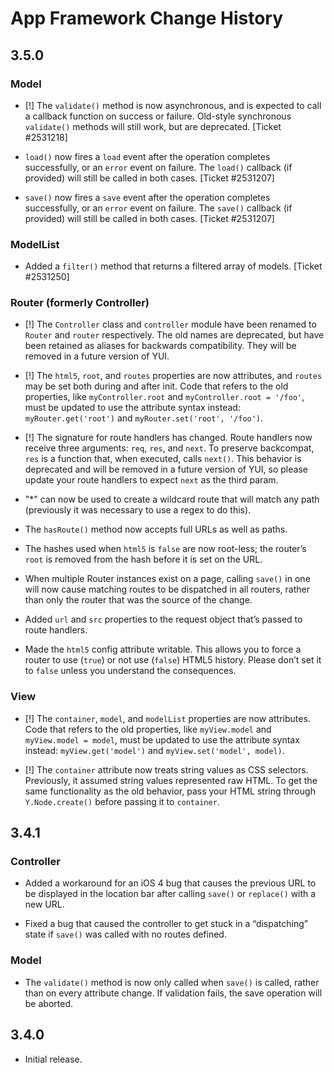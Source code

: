 App Framework Change History
============================

3.5.0
-----

### Model

-   \[!\] The `validate()` method is now asynchronous, and is expected to call a callback function on success or failure. Old-style synchronous `validate()` methods will still work, but are deprecated. \[Ticket \#2531218\]

-   `load()` now fires a `load` event after the operation completes successfully, or an `error` event on failure. The `load()` callback (if provided) will still be called in both cases. \[Ticket \#2531207\]

-   `save()` now fires a `save` event after the operation completes successfully, or an `error` event on failure. The `save()` callback (if provided) will still be called in both cases. \[Ticket \#2531207\]

### ModelList

-   Added a `filter()` method that returns a filtered array of models. \[Ticket \#2531250\]

### Router (formerly Controller)

-   \[!\] The `Controller` class and `controller` module have been renamed to `Router` and `router` respectively. The old names are deprecated, but have been retained as aliases for backwards compatibility. They will be removed in a future version of YUI.

-   \[!\] The `html5`, `root`, and `routes` properties are now attributes, and `routes` may be set both during and after init. Code that refers to the old properties, like `myController.root` and `myController.root = '/foo'`, must be updated to use the attribute syntax instead: `myRouter.get('root')` and `myRouter.set('root', '/foo')`.

-   \[!\] The signature for route handlers has changed. Route handlers now receive three arguments: `req`, `res`, and `next`. To preserve backcompat, `res` is a function that, when executed, calls `next()`. This behavior is deprecated and will be removed in a future version of YUI, so please update your route handlers to expect `next` as the third param.

-   "\*" can now be used to create a wildcard route that will match any path (previously it was necessary to use a regex to do this).

-   The `hasRoute()` method now accepts full URLs as well as paths.

-   The hashes used when `html5` is `false` are now root-less; the router’s `root` is removed from the hash before it is set on the URL.

-   When multiple Router instances exist on a page, calling `save()` in one will now cause matching routes to be dispatched in all routers, rather than only the router that was the source of the change.

-   Added `url` and `src` properties to the request object that’s passed to route handlers.

-   Made the `html5` config attribute writable. This allows you to force a router to use (`true`) or not use (`false`) HTML5 history. Please don’t set it to `false` unless you understand the consequences.

### View

-   \[!\] The `container`, `model`, and `modelList` properties are now attributes. Code that refers to the old properties, like `myView.model` and `myView.model = model`, must be updated to use the attribute syntax instead: `myView.get('model')` and `myView.set('model', model)`.

-   \[!\] The `container` attribute now treats string values as CSS selectors. Previously, it assumed string values represented raw HTML. To get the same functionality as the old behavior, pass your HTML string through `Y.Node.create()` before passing it to `container`.

3.4.1
-----

### Controller

-   Added a workaround for an iOS 4 bug that causes the previous URL to be displayed in the location bar after calling `save()` or `replace()` with a new URL.

-   Fixed a bug that caused the controller to get stuck in a “dispatching” state if `save()` was called with no routes defined.

### Model

-   The `validate()` method is now only called when `save()` is called, rather than on every attribute change. If validation fails, the save operation will be aborted.

3.4.0
-----

-   Initial release.
